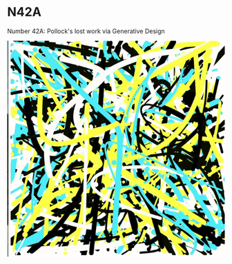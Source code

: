 # N42A
Number 42A: Pollock's lost work via Generative Design

![42A](https://github.com/defvol/N42A/raw/master/img/number-42A.gif)
